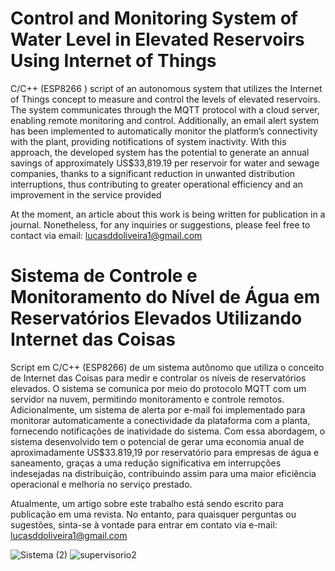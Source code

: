 # Control and Monitoring System of Water Level in Elevated Reservoirs Using Internet of Things

C/C++ (ESP8266 ) script of an autonomous
system that utilizes the Internet of Things concept to measure
and control the levels of elevated reservoirs. The system communicates through the MQTT protocol with a cloud server,
enabling remote monitoring and control. Additionally, an email
alert system has been implemented to automatically monitor the
platform’s connectivity with the plant, providing notifications of
system inactivity. With this approach, the developed system has
the potential to generate an annual savings of approximately
US$33,819.19 per reservoir for water and sewage companies,
thanks to a significant reduction in unwanted distribution interruptions, thus contributing to greater operational efficiency
and an improvement in the service provided

At the moment, an article about this work is being written for publication in a journal. Nonetheless, for any inquiries or suggestions, please feel free to contact via email: lucasddoliveira1@gmail.com

# Sistema de Controle e Monitoramento do Nível de Água em Reservatórios Elevados Utilizando Internet das Coisas

Script em C/C++ (ESP8266) de um sistema autônomo que utiliza o conceito de Internet das Coisas para medir e controlar os níveis de reservatórios elevados. O sistema se comunica por meio do protocolo MQTT com um servidor na nuvem, permitindo monitoramento e controle remotos. Adicionalmente, um sistema de alerta por e-mail foi implementado para monitorar automaticamente a conectividade da plataforma com a planta, fornecendo notificações de inatividade do sistema. Com essa abordagem, o sistema desenvolvido tem o potencial de gerar uma economia anual de aproximadamente US$33.819,19 por reservatório para empresas de água e saneamento, graças a uma redução significativa em interrupções indesejadas na distribuição, contribuindo assim para uma maior eficiência operacional e melhoria no serviço prestado.

Atualmente, um artigo sobre este trabalho está sendo escrito para publicação em uma revista. No entanto, para quaisquer perguntas ou sugestões, sinta-se à vontade para entrar em contato via e-mail: lucasddoliveira1@gmail.com

![Sistema (2)](https://github.com/lucasddoliveira/Elevated-Reservoirs-Control-and-Monitoring/assets/85253035/483ead65-54da-4bb3-ad1a-0d6d66c6fbfa)
![supervisorio2](https://github.com/lucasddoliveira/Elevated-Reservoirs-Control-and-Monitoring/assets/85253035/b1ce744e-41f4-4df2-ae1b-cd5a5a41e547)



